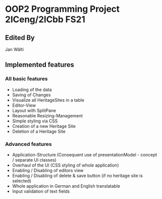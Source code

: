 # OOP2 Programming Project 2ICeng/2ICbb FS21 

## Edited By
Jan Wälti

## Implemented features

### All basic features
- Loading of the data
- Saving of Changes
- Visualize all HeritageSites in a table
- Editor-View
- Layout with SplitPane 
- Reasonable Resizing-Management
- Simple styling via CSS  
- Creation of a new Heritage Site
- Deletion of a Heritage Site

### Advanced features
- Application-Structure (Consequent use of presentationModel - concept / separate UI classes)
- Overhaul of the UI (CSS styling of whole application)
- Enabling / Disabling of editors view
- Enabling / Disabling of delete & save button (if no heritage site is selected)
- Whole application in German and English translatable
- Input validation of text fields
